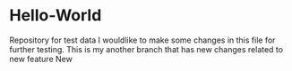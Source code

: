 # Hello-World
Repository for test data
I wouldlike to make some changes in this file for further testing.
This is my another branch that has new changes related to new feature
New
